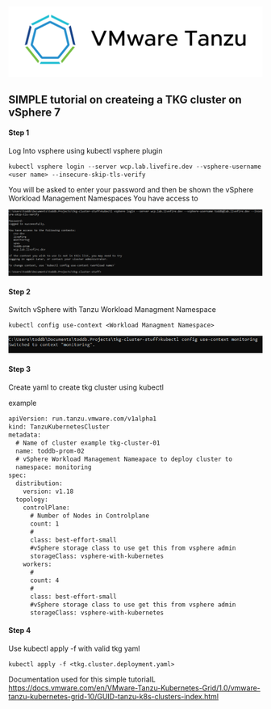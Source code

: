 ![VMware Tanzu](./img/vmware.tanzu.logo.png)

## SIMPLE tutorial on createing a TKG cluster on vSphere 7 ##

#### Step 1 ####

Log Into vsphere using kubectl vsphere plugin
```
kubectl vsphere login --server wcp.lab.livefire.dev --vsphere-username <user name> --insecure-skip-tls-verify
```

You will be asked to enter your password and then be shown the vSphere Workload Management Namespaces You have access to

![VMware Tanzu](./img/kubectl.vsphere.login.PNG)

#### Step 2 #### 

Switch vSphere with Tanzu Workload Managment Namespace 

```
kubectl config use-context <Workload Managment Namespace>
```

![VMware Tanzu](./img/kubectl.use.context.PNG)

#### Step 3 #### 

Create yaml to create tkg cluster using kubectl

example
```
apiVersion: run.tanzu.vmware.com/v1alpha1
kind: TanzuKubernetesCluster                   
metadata:
  # Name of cluster example tkg-cluster-01
  name: toddb-prom-02                        
  # vSphere Workload Management Nameapace to deploy cluster to
  namespace: monitoring                       
spec:
  distribution:
    version: v1.18                             
  topology:
    controlPlane:
      # Number of Nodes in Controlplane
      count: 1                                 
      #
      class: best-effort-small               
      #vSphere storage class to use get this from vsphere admin  
      storageClass: vsphere-with-kubernetes 
    workers:
      #
      count: 4                
      #                 
      class: best-effort-small     
      #vSphere storage class to use get this from vsphere admin
      storageClass: vsphere-with-kubernetes
```

#### Step 4 #### 


Use kubectl apply -f with valid tkg yaml

``` 
kubectl apply -f <tkg.cluster.deployment.yaml>
```
Documentation used for this simple tutorialL
https://docs.vmware.com/en/VMware-Tanzu-Kubernetes-Grid/1.0/vmware-tanzu-kubernetes-grid-10/GUID-tanzu-k8s-clusters-index.html
